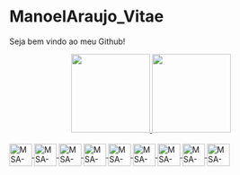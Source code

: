 # ManoelAraujo_Vitae
Seja bem vindo ao meu Github!

<div align="center">
  <a href="https://github.com/1984MSA">
  <img height="140em" src="https://github-readme-stats.vercel.app/api?username=1984MSA&show_icons=true&theme=dark&include_all_commits=true&count_private=true"/>
  <img height="140em" src="https://github-readme-stats.vercel.app/api/top-langs/?username=1984MSA&layout=compact&langs_count=7&theme=dark"/>
</div>
  
<div style="display: inline_block"><br>
  <img align="center" alt="MSA-HTML" height="40" width="40" src="https://github.com/1984MSA/ManoelAraujo_Vitae/blob/main/Logo/Screenshot_1.png">
  <img align="center" alt="MSA-CSS" height="40" width="40" src="https://github.com/1984MSA/ManoelAraujo_Vitae/blob/main/Logo/Screenshot_2.png">
  <img align="center" alt="MSA-Js" height="40" width="40" src="https://github.com/1984MSA/ManoelAraujo_Vitae/blob/main/Logo/Screenshot_3.png">
  <img align="center" alt="MSA-php" height="40" width="40" src="https://github.com/1984MSA/ManoelAraujo_Vitae/blob/main/Logo/Screenshot_5.png">
  <img align="center" alt="MSA-python" height="40" width="40" src="https://github.com/1984MSA/ManoelAraujo_Vitae/blob/main/Logo/Screenshot_6.png">
  <img align="center" alt="MSA-ts" height="40" width="40" src="https://github.com/1984MSA/ManoelAraujo_Vitae/blob/main/Logo/Screenshot_7.png">
  <img align="center" alt="MSA-angular" height="40" width="40" src="https://github.com/1984MSA/ManoelAraujo_Vitae/blob/main/Logo/Screenshot_9.png">
  <img align="center" alt="MSA-vs" height="40" width="40" src="https://github.com/1984MSA/ManoelAraujo_Vitae/blob/main/Logo/Screenshot_4.png">
  <img align="center" alt="MSA-react" height="40" width="40" src="https://github.com/1984MSA/ManoelAraujo_Vitae/blob/main/Logo/Screenshot_8.png">
</div>
